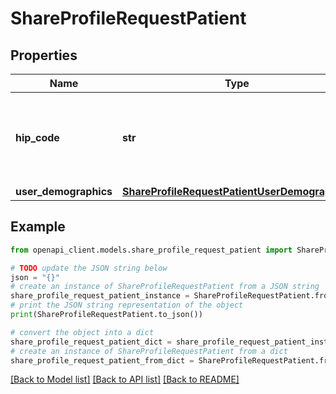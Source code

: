 # ShareProfileRequestPatient


## Properties

Name | Type | Description | Notes
------------ | ------------- | ------------- | -------------
**hip_code** | **str** | additional details about HIP retrieved after scanning QR. | [optional] 
**user_demographics** | [**ShareProfileRequestPatientUserDemographics**](ShareProfileRequestPatientUserDemographics.md) |  | 

## Example

```python
from openapi_client.models.share_profile_request_patient import ShareProfileRequestPatient

# TODO update the JSON string below
json = "{}"
# create an instance of ShareProfileRequestPatient from a JSON string
share_profile_request_patient_instance = ShareProfileRequestPatient.from_json(json)
# print the JSON string representation of the object
print(ShareProfileRequestPatient.to_json())

# convert the object into a dict
share_profile_request_patient_dict = share_profile_request_patient_instance.to_dict()
# create an instance of ShareProfileRequestPatient from a dict
share_profile_request_patient_from_dict = ShareProfileRequestPatient.from_dict(share_profile_request_patient_dict)
```
[[Back to Model list]](../README.md#documentation-for-models) [[Back to API list]](../README.md#documentation-for-api-endpoints) [[Back to README]](../README.md)


